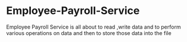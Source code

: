 # Employee-Payroll-Service
Employee Payroll Service is all about to read ,write  data and to perform various operations on data and then to store  those data into the file
